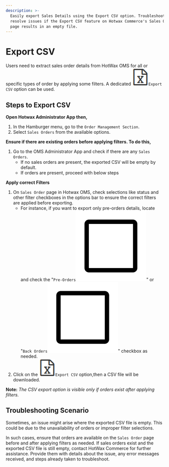 ```yaml
---
description: >-
  Easily export Sales Details using the Export CSV option. Troubleshoot and
  resolve issues if the Export CSV feature on Hotwax Commerce's Sales Orders
  page results in an empty file.
---
```


# Export CSV

Users need to extract sales order details from HotWax OMS for all or specific types of order by applying some filters. A dedicated <img src="Icons/x-csv.png" alt="external link icon" data-size="line">`Export CSV` option can be used.

## Steps to Export CSV

**Open Hotwax Administrator App then,**

1. In the Hamburger menu, go to the `Order Management Section`.
2. Select `Sales Orders` from the available options.

**Ensure if there are existing orders before applying filters. To do this,**

1. Go to the OMS Administrator App and check if there are any `Sales Orders`.
   * If no sales orders are present, the exported CSV will be empty by default.
   * If orders are present, proceed with below steps

**Apply correct Filters**

1. On `Sales Order` page in Hotwax OMS, check selections like status and other filter checkboxes in the options bar to ensure the correct filters are applied before exporting.
   * For instance, if you want to export only pre-orders details, locate and check the "`Pre-Orders`<img src="Icons/check-box.png" alt="external link icon" data-size="line">" or "`Back Orders`<img src="Icons/check-box.png" alt="external link icon" data-size="line">" checkbox as needed.
2. Click on the <img src="Icons/x-csv.png" alt="external link icon" data-size="line">`Export CSV` option,then a CSV file will be downloaded.

**Note:** _The CSV export option is visible only if orders exist after applying filters._

## Troubleshooting Scenario

Sometimes, an issue might arise where the exported CSV file is empty. This could be due to the unavailability of orders or improper filter selections.

In such cases, ensure that orders are available on the `Sales Order` page before and after applying filters as needed. If sales orders exist and the exported CSV file is still empty, contact HotWax Commerce for further assistance. Provide them with details about the issue, any error messages received, and steps already taken to troubleshoot.
